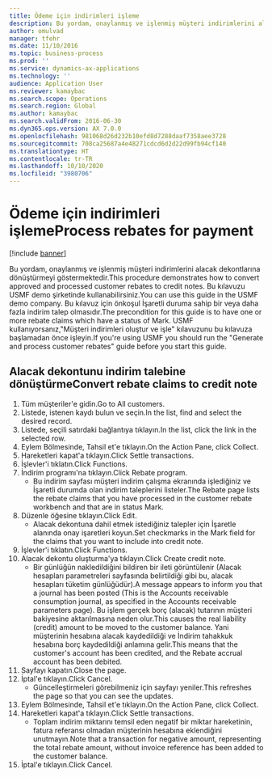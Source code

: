 ```yaml
---
title: Ödeme için indirimleri işleme
description: Bu yordam, onaylanmış ve işlenmiş müşteri indirimlerini alacak dekontlarına dönüştürmeyi göstermektedir.
author: omulvad
manager: tfehr
ms.date: 11/10/2016
ms.topic: business-process
ms.prod: ''
ms.service: dynamics-ax-applications
ms.technology: ''
audience: Application User
ms.reviewer: kamaybac
ms.search.scope: Operations
ms.search.region: Global
ms.author: kamaybac
ms.search.validFrom: 2016-06-30
ms.dyn365.ops.version: AX 7.0.0
ms.openlocfilehash: 981068d26d232b10efd8d7288daaf7358aee3728
ms.sourcegitcommit: 708ca25687a4e48271cdcd6d2d22d99fb94cf140
ms.translationtype: HT
ms.contentlocale: tr-TR
ms.lasthandoff: 10/10/2020
ms.locfileid: "3980706"
---
```

# <a name="process-rebates-for-payment"></a><span data-ttu-id="cd284-103">Ödeme için indirimleri işleme</span><span class="sxs-lookup"><span data-stu-id="cd284-103">Process rebates for payment</span></span>

[!include [banner](../../includes/banner.md)]

<span data-ttu-id="cd284-104">Bu yordam, onaylanmış ve işlenmiş müşteri indirimlerini alacak dekontlarına dönüştürmeyi göstermektedir.</span><span class="sxs-lookup"><span data-stu-id="cd284-104">This procedure demonstrates how to convert approved and processed customer rebates to credit notes.</span></span> <span data-ttu-id="cd284-105">Bu kılavuzu USMF demo şirketinde kullanabilirsiniz.</span><span class="sxs-lookup"><span data-stu-id="cd284-105">You can use this guide in the USMF demo company.</span></span> <span data-ttu-id="cd284-106">Bu kılavuz için önkoşul İşaretli duruma sahip bir veya daha fazla indirim talep olmasıdır.</span><span class="sxs-lookup"><span data-stu-id="cd284-106">The precondition for this guide is to have one or more rebate claims which have a status of Mark.</span></span> <span data-ttu-id="cd284-107">USMF kullanıyorsanız,"Müşteri indirimleri oluştur ve işle" kılavuzunu bu kılavuza başlamadan önce işleyin.</span><span class="sxs-lookup"><span data-stu-id="cd284-107">If you're using USMF you should run the "Generate and process customer rebates" guide before you start this guide.</span></span>


## <a name="convert-rebate-claims-to-credit-note"></a><span data-ttu-id="cd284-108">Alacak dekontunu indirim talebine dönüştürme</span><span class="sxs-lookup"><span data-stu-id="cd284-108">Convert rebate claims to credit note</span></span>
1. <span data-ttu-id="cd284-109">Tüm müşteriler'e gidin.</span><span class="sxs-lookup"><span data-stu-id="cd284-109">Go to All customers.</span></span>
2. <span data-ttu-id="cd284-110">Listede, istenen kaydı bulun ve seçin.</span><span class="sxs-lookup"><span data-stu-id="cd284-110">In the list, find and select the desired record.</span></span>
3. <span data-ttu-id="cd284-111">Listede, seçili satırdaki bağlantıya tıklayın.</span><span class="sxs-lookup"><span data-stu-id="cd284-111">In the list, click the link in the selected row.</span></span>
4. <span data-ttu-id="cd284-112">Eylem Bölmesinde, Tahsil et'e tıklayın.</span><span class="sxs-lookup"><span data-stu-id="cd284-112">On the Action Pane, click Collect.</span></span>
5. <span data-ttu-id="cd284-113">Hareketleri kapat'a tıklayın.</span><span class="sxs-lookup"><span data-stu-id="cd284-113">Click Settle transactions.</span></span>
6. <span data-ttu-id="cd284-114">İşlevler'i tıklatın.</span><span class="sxs-lookup"><span data-stu-id="cd284-114">Click Functions.</span></span>
7. <span data-ttu-id="cd284-115">İndirim programı'na tıklayın.</span><span class="sxs-lookup"><span data-stu-id="cd284-115">Click Rebate program.</span></span>
    * <span data-ttu-id="cd284-116">Bu indirim sayfası müşteri indirim çalışma ekranında işlediğiniz ve İşaretli durumda olan indirim taleplerini listeler.</span><span class="sxs-lookup"><span data-stu-id="cd284-116">The Rebate page lists the rebate claims that you have processed in the customer rebate workbench and that are in status Mark.</span></span>    
8. <span data-ttu-id="cd284-117">Düzenle öğesine tıklayın.</span><span class="sxs-lookup"><span data-stu-id="cd284-117">Click Edit.</span></span>
    * <span data-ttu-id="cd284-118">Alacak dekontuna dahil etmek istediğiniz talepler için İşaretle alanında onay işaretleri koyun.</span><span class="sxs-lookup"><span data-stu-id="cd284-118">Set checkmarks in the Mark field for the claims that you want to include into credit note.</span></span>   
9. <span data-ttu-id="cd284-119">İşlevler'i tıklatın.</span><span class="sxs-lookup"><span data-stu-id="cd284-119">Click Functions.</span></span>
10. <span data-ttu-id="cd284-120">Alacak dekontu oluşturma'ya tıklayın.</span><span class="sxs-lookup"><span data-stu-id="cd284-120">Click Create credit note.</span></span>
    * <span data-ttu-id="cd284-121">Bir günlüğün nakledildiğini bildiren bir ileti görüntülenir (Alacak hesapları parametreleri sayfasında belirtildiği gibi bu, alacak hesapları tüketim günlüğüdür).</span><span class="sxs-lookup"><span data-stu-id="cd284-121">A message appears to inform you that a journal has been posted (This is the Accounts receivable consumption journal, as specified in the Accounts receivable parameters page).</span></span> <span data-ttu-id="cd284-122">Bu işlem gerçek borç (alacak) tutarının müşteri bakiyesine aktarılmasına neden olur.</span><span class="sxs-lookup"><span data-stu-id="cd284-122">This causes the real liability (credit) amount to be moved to the customer balance.</span></span> <span data-ttu-id="cd284-123">Yani müşterinin hesabına alacak kaydedildiği ve İndirim tahakkuk hesabına borç kaydedildiği anlamına gelir.</span><span class="sxs-lookup"><span data-stu-id="cd284-123">This means that the customer's account has been credited, and the Rebate accrual account has been debited.</span></span>  
11. <span data-ttu-id="cd284-124">Sayfayı kapatın.</span><span class="sxs-lookup"><span data-stu-id="cd284-124">Close the page.</span></span>
12. <span data-ttu-id="cd284-125">İptal'e tıklayın.</span><span class="sxs-lookup"><span data-stu-id="cd284-125">Click Cancel.</span></span>
    * <span data-ttu-id="cd284-126">Güncelleştirmeleri görebilmeniz için sayfayı yeniler.</span><span class="sxs-lookup"><span data-stu-id="cd284-126">This refreshes the page so that you can see the updates.</span></span>  
13. <span data-ttu-id="cd284-127">Eylem Bölmesinde, Tahsil et'e tıklayın.</span><span class="sxs-lookup"><span data-stu-id="cd284-127">On the Action Pane, click Collect.</span></span>
14. <span data-ttu-id="cd284-128">Hareketleri kapat'a tıklayın.</span><span class="sxs-lookup"><span data-stu-id="cd284-128">Click Settle transactions.</span></span>
    * <span data-ttu-id="cd284-129">Toplam indirim miktarını temsil eden negatif bir miktar hareketinin, fatura referansı olmadan müşterinin hesabına eklendiğini unutmayın.</span><span class="sxs-lookup"><span data-stu-id="cd284-129">Note that a transaction for negative amount, representing the total rebate amount, without invoice reference has been added to the customer balance.</span></span>   
15. <span data-ttu-id="cd284-130">İptal'e tıklayın.</span><span class="sxs-lookup"><span data-stu-id="cd284-130">Click Cancel.</span></span>

